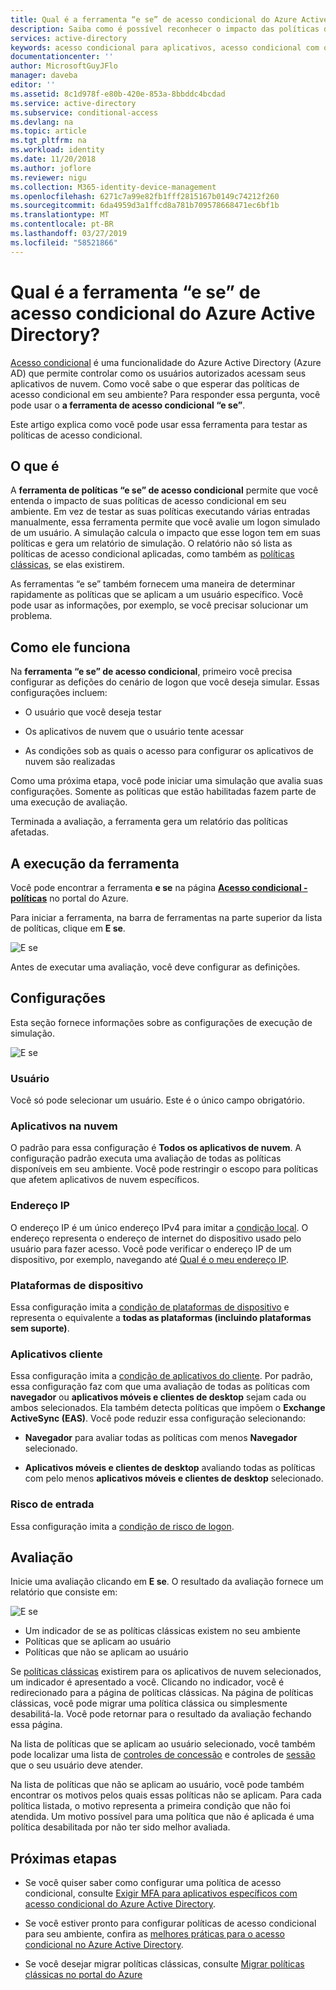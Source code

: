 ```yaml
---
title: Qual é a ferramenta “e se” de acesso condicional do Azure Active Directory?
description: Saiba como é possível reconhecer o impacto das políticas de acesso condicional no ambiente.
services: active-directory
keywords: acesso condicional para aplicativos, acesso condicional com o Azure AD, acesso seguro aos recursos da empresa, políticas de acesso condicional
documentationcenter: ''
author: MicrosoftGuyJFlo
manager: daveba
editor: ''
ms.assetid: 8c1d978f-e80b-420e-853a-8bbddc4bcdad
ms.service: active-directory
ms.subservice: conditional-access
ms.devlang: na
ms.topic: article
ms.tgt_pltfrm: na
ms.workload: identity
ms.date: 11/20/2018
ms.author: joflore
ms.reviewer: nigu
ms.collection: M365-identity-device-management
ms.openlocfilehash: 6271c7a99e82fb1fff2815167b0149c74212f260
ms.sourcegitcommit: 6da4959d3a1ffcd8a781b709578668471ec6bf1b
ms.translationtype: MT
ms.contentlocale: pt-BR
ms.lasthandoff: 03/27/2019
ms.locfileid: "58521866"
---
```

# <a name="what-is-the-what-if-tool-in-azure-active-directory-conditional-access"></a>Qual é a ferramenta “e se” de acesso condicional do Azure Active Directory?

[Acesso condicional](../active-directory-conditional-access-azure-portal.md) é uma funcionalidade do Azure Active Directory (Azure AD) que permite controlar como os usuários autorizados acessam seus aplicativos de nuvem. Como você sabe o que esperar das políticas de acesso condicional em seu ambiente? Para responder essa pergunta, você pode usar o **a ferramenta de acesso condicional “e se”**.

Este artigo explica como você pode usar essa ferramenta para testar as políticas de acesso condicional.

## <a name="what-it-is"></a>O que é

A **ferramenta de políticas “e se” de acesso condicional** permite que você entenda o impacto de suas políticas de acesso condicional em seu ambiente. Em vez de testar as suas políticas executando várias entradas manualmente, essa ferramenta permite que você avalie um logon simulado de um usuário. A simulação calcula o impacto que esse logon tem em suas políticas e gera um relatório de simulação. O relatório não só lista as políticas de acesso condicional aplicadas, como também as [políticas clássicas](policy-migration.md#classic-policies), se elas existirem.    

As ferramentas “e se” também fornecem uma maneira de determinar rapidamente as políticas que se aplicam a um usuário específico. Você pode usar as informações, por exemplo, se você precisar solucionar um problema.  

## <a name="how-it-works"></a>Como ele funciona

Na **ferramenta “e se” de acesso condicional**, primeiro você precisa configurar as defições do cenário de logon que você deseja simular. Essas configurações incluem:

- O usuário que você deseja testar 

- Os aplicativos de nuvem que o usuário tente acessar

- As condições sob as quais o acesso para configurar os aplicativos de nuvem são realizadas
     
Como uma próxima etapa, você pode iniciar uma simulação que avalia suas configurações. Somente as políticas que estão habilitadas fazem parte de uma execução de avaliação.


Terminada a avaliação, a ferramenta gera um relatório das políticas afetadas.



## <a name="running-the-tool"></a>A execução da ferramenta

Você pode encontrar a ferramenta **e se** na página **[Acesso condicional - políticas](https://portal.azure.com/#blade/Microsoft_AAD_IAM/ConditionalAccessBlade/Policies)** no portal do Azure.

Para iniciar a ferramenta, na barra de ferramentas na parte superior da lista de políticas, clique em **E se**.

![E se](./media/what-if-tool/01.png)

Antes de executar uma avaliação, você deve configurar as definições.

## <a name="settings"></a>Configurações

Esta seção fornece informações sobre as configurações de execução de simulação.

![E se](./media/what-if-tool/02.png)


### <a name="user"></a>Usuário

Você só pode selecionar um usuário. Este é o único campo obrigatório.

### <a name="cloud-apps"></a>Aplicativos na nuvem

O padrão para essa configuração é **Todos os aplicativos de nuvem**. A configuração padrão executa uma avaliação de todas as políticas disponíveis em seu ambiente. Você pode restringir o escopo para políticas que afetem aplicativos de nuvem específicos.


### <a name="ip-address"></a>Endereço IP

O endereço IP é um único endereço IPv4 para imitar a [condição local](location-condition.md). O endereço representa o endereço de internet do dispositivo usado pelo usuário para fazer acesso. Você pode verificar o endereço IP de um dispositivo, por exemplo, navegando até [Qual é o meu endereço IP](https://whatismyipaddress.com).    

### <a name="device-platforms"></a>Plataformas de dispositivo

Essa configuração imita a [condição de plataformas de dispositivo](conditions.md#device-platforms) e representa o equivalente a **todas as plataformas (incluindo plataformas sem suporte)**. 
### <a name="client-apps"></a>Aplicativos cliente

Essa configuração imita a [condição de aplicativos do cliente](conditions.md#client-apps).
Por padrão, essa configuração faz com que uma avaliação de todas as políticas com **navegador** ou **aplicativos móveis e clientes de desktop** sejam cada ou ambos selecionados. Ela também detecta políticas que impõem o **Exchange ActiveSync (EAS)**. Você pode reduzir essa configuração selecionando:

- **Navegador** para avaliar todas as políticas com menos **Navegador** selecionado. 

- **Aplicativos móveis e clientes de desktop** avaliando todas as políticas com pelo menos **aplicativos móveis e clientes de desktop** selecionado. 


### <a name="sign-in-risk"></a>Risco de entrada

Essa configuração imita a [condição de risco de logon](conditions.md#sign-in-risk).   


## <a name="evaluation"></a>Avaliação 

Inicie uma avaliação clicando em **E se**. O resultado da avaliação fornece um relatório que consiste em: 

![E se](./media/what-if-tool/03.png)

- Um indicador de se as políticas clássicas existem no seu ambiente
- Políticas que se aplicam ao usuário
- Políticas que não se aplicam ao usuário


Se [políticas clássicas](policy-migration.md#classic-policies) existirem para os aplicativos de nuvem selecionados, um indicador é apresentado a você. Clicando no indicador, você é redirecionado para a página de políticas clássicas. Na página de políticas clássicas, você pode migrar uma política clássica ou simplesmente desabilitá-la. Você pode retornar para o resultado da avaliação fechando essa página.

Na lista de políticas que se aplicam ao usuário selecionado, você também pode localizar uma lista de [controles de concessão](controls.md#grant-controls) e controles de [sessão](controls.md#session-controls) que o seu usuário deve atender.

Na lista de políticas que não se aplicam ao usuário, você pode também encontrar os motivos pelos quais essas políticas não se aplicam. Para cada política listada, o motivo representa a primeira condição que não foi atendida. Um motivo possível para uma política que não é aplicada é uma política desabilitada por não ter sido melhor avaliada.   



## <a name="next-steps"></a>Próximas etapas

- Se você quiser saber como configurar uma política de acesso condicional, consulte [Exigir MFA para aplicativos específicos com acesso condicional do Azure Active Directory](app-based-mfa.md).

- Se você estiver pronto para configurar políticas de acesso condicional para seu ambiente, confira as [melhores práticas para o acesso condicional no Azure Active Directory](best-practices.md). 

- Se você desejar migrar políticas clássicas, consulte [Migrar políticas clássicas no portal do Azure](policy-migration.md)  
